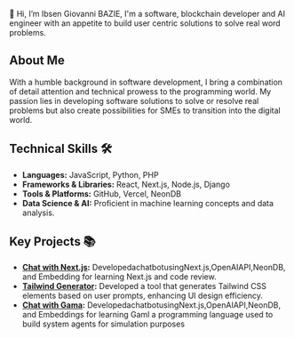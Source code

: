 <!--- <a href="https://app.daily.dev/DailyDevTips"><img src="https://github.com/vendkura/vendkura/blob/main/devcard.svg" width="400" alt="Ibsen Giovanni's Dev Card"/></a> --->

👋 Hi, I’m Ibsen Giovanni BAZIE, I'm a software, blockchain developer and AI engineer with an appetite to build user centric solutions to solve real word problems.

## About Me
With a humble background in software development, I bring a combination of detail attention and technical prowess to the programming world. My passion lies in developing software solutions to solve or resolve real problems but also create possibilities for SMEs to transition into the digital world. 

## Technical Skills 🛠️
- **Languages:** JavaScript, Python, PHP
- **Frameworks & Libraries:** React, Next.js, Node.js, Django
- **Tools & Platforms:** GitHub, Vercel, NeonDB
- **Data Science & AI:** Proficient in machine learning concepts and data analysis.


## Key Projects 📚
- **[Chat with Next.js](https://github.com/vendkura/talk-with-nextjs-app.git):** DevelopedachatbotusingNext.js,OpenAIAPI,NeonDB,
 and Embedding for learning Next.js and code review.
- **[Tailwind Generator](https://github.com/vendkura/tailwindProducer.git):**  Developed a tool that generates Tailwind CSS elements
 based on user prompts, enhancing UI design efficiency.
- **[Chat with Gama](https://github.com/vendkura/talk-with-gama-app.git):** DevelopedachatbotusingNext.js,OpenAIAPI,NeonDB,
 and Embeddings for learning Gaml a programming language used to build system agents for simulation purposes

<!---
vendkura/vendkura is a ✨ special ✨ repository because its `README.md` (this file) appears on your GitHub profile.
You can click the Preview link to take a look at your changes.
--->
